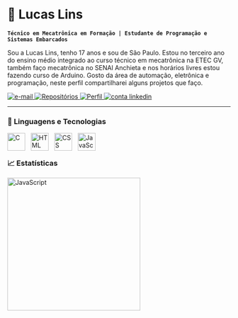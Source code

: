# 🤖 Lucas Lins

**`Técnico em Mecatrônica em Formação | Estudante de Programação e Sistemas Embarcados`**

Sou a Lucas Lins, tenho 17 anos e sou de São Paulo. Estou no terceiro ano do ensino médio integrado ao curso técnico em mecatrônica na ETEC GV, também faço mecatrônica no SENAI Anchieta e nos horários livres estou fazendo curso de Arduino. Gosto da área de automação, eletrônica e programação, neste perfil compartilharei alguns projetos que faço.

<p align="left">
    <a href="mailto:lucaslins651@gmail.com">
        <img 
            alt="e-mail" 
            title="Clique para aqui entrar em contato" 
            src="https://custom-icon-badges.demolab.com/badge/-email-red?style=for-the-badge&logo=mention&logoColor=white"
        />
    </a>
    <a href="https://github.com/LucasLins651?tab=repositories">
        <img 
            alt="Repositórios" 
            title="Meus Repositórios" 
            src="https://custom-icon-badges.demolab.com/badge/-My%20Repos-yellow?style=for-the-badge&logoColor=white&logo=repo"
        />
    </a>
    <a href="https://github.com/LucasLins651">
        <img 
            alt="Perfil" 
            title="Me siga no Github" 
            src="https://custom-icon-badges.demolab.com/badge/Github-55960c?style=for-the-badge&logoColor=white&logo=github"
        />
    </a> 
    <a href="www.linkedin.com/in/lucaslinscruz">
        <img 
            alt="conta linkedin" 
            title="Perfil LinkedIn" 
            src="https://custom-icon-badges.demolab.com/badge/-LinkedIn-3591d8?style=for-the-badge&logo=linke&logoColor=white"
        />
    </a> 
</p>

---

### 🤖 Linguagens e Tecnologias

<!--<img
align = "left"
    alt = "Python"
    title = "Python"
    width = "40px"
    style = "padding-right: 10px;"
    src="https://cdn.jsdelivr.net/gh/devicons/devicon@latest/icons/python/python-original.svg" 
/>
-->
<img
align = "left"
    alt = "C"
    title = "C"
    width = "40px"
    style = "padding-right: 10px;"
    src="https://cdn.jsdelivr.net/gh/devicons/devicon@latest/icons/c/c-original.svg"
/>

<img
align = "left"
    alt = "HTML"
    title = "HTML"
    width = "40px"
    style = "padding-right: 10px;"
    src="https://cdn.jsdelivr.net/gh/devicons/devicon@latest/icons/html5/html5-original.svg" 
/>


<img
align = "left"
    alt = "CSS"
    title = "CSS"
    width = "40px"
    style = "padding-right: 10px;"
    src="https://cdn.jsdelivr.net/gh/devicons/devicon@latest/icons/css3/css3-original.svg" 
/>

<img
align = "left"
    alt = "JavaScript"
    title = "JavaScript"
    width = "40px"
    style = "padding-right: 10px;"
    src="https://cdn.jsdelivr.net/gh/devicons/devicon@latest/icons/javascript/javascript-original.svg" 
/>

<br/>
<br/>

### 📈 Estatísticas

<img
align = "left"
    alt = "JavaScript"
    title = "JavaScript"
    width = "300px"
    style = "padding-right: 10px;"
    src="https://github-readme-stats.vercel.app/api/top-langs/?username=LucasLins651&theme=tokyonight&layout=compact&custom_title=Tecnologias&langs_count=5" 
/>

